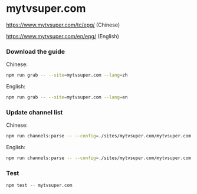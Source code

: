 # mytvsuper.com

https://www.mytvsuper.com/tc/epg/ (Chinese)

https://www.mytvsuper.com/en/epg/ (English)

### Download the guide

Chinese:

```sh
npm run grab -- --site=mytvsuper.com --lang=zh
```

English:

```sh
npm run grab -- --site=mytvsuper.com --lang=en
```

### Update channel list

Chinese:

```sh
npm run channels:parse -- --config=./sites/mytvsuper.com/mytvsuper.com.config.js --output=./sites/mytvsuper.com/mytvsuper.com_zh.channels.xml --set=lang:zh
```

English:

```sh
npm run channels:parse -- --config=./sites/mytvsuper.com/mytvsuper.com.config.js --output=./sites/mytvsuper.com/mytvsuper.com_en.channels.xml --set=lang:en
```

### Test

```sh
npm test -- mytvsuper.com
```
